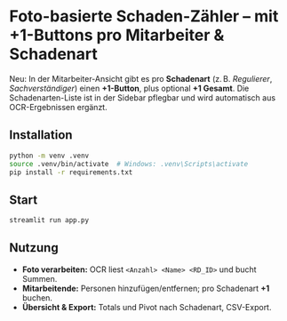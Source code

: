 # Foto-basierte Schaden-Zähler – mit +1-Buttons pro Mitarbeiter & Schadenart

Neu: In der Mitarbeiter-Ansicht gibt es pro **Schadenart** (z. B. *Regulierer*, *Sachverständiger*) einen **+1-Button**, plus optional **+1 Gesamt**.
Die Schadenarten-Liste ist in der Sidebar pflegbar und wird automatisch aus OCR-Ergebnissen ergänzt.

## Installation
```bash
python -m venv .venv
source .venv/bin/activate  # Windows: .venv\Scripts\activate
pip install -r requirements.txt
```

## Start
```bash
streamlit run app.py
```

## Nutzung
- **Foto verarbeiten:** OCR liest `<Anzahl> <Name> <RD_ID>` und bucht Summen.
- **Mitarbeitende:** Personen hinzufügen/entfernen; pro Schadenart **+1** buchen.
- **Übersicht & Export:** Totals und Pivot nach Schadenart, CSV-Export.
